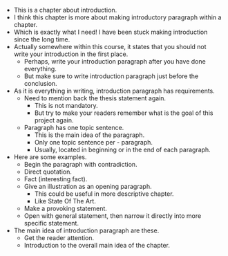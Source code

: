 * This is a chapter about introduction.
* I think this chapter is more about making introductory paragraph within a chapter.
* Which is exactly what I need! I have been stuck making introduction since the long time.
* Actually somewhere within this course, it states that you should not write your introduction in the first place.
    * Perhaps, write your introduction paragraph after you have done everything.
    * But make sure to write introduction paragraph just before the conclusion.
* As it is everything in writing, introduction paragraph has requirements.
    * Need to mention back the thesis statement again.
        * This is not mandatory.
        * But try to make your readers remember what is the goal of this project again.
    * Paragraph has one topic sentence.
        * This is the main idea of the paragraph.
        * Only one topic sentence per - paragraph.
        * Usually, located in beginning or in the end of each paragraph.
* Here are some examples.
    * Begin the paragraph with contradiction.
    * Direct quotation.
    * Fact (interesting fact).
    * Give an illustration as an opening paragraph.
        * This could be useful in more descriptive chapter.
        * Like State Of The Art.
    * Make a provoking statement.
    * Open with general statement, then narrow it directly into more specific statement.
* The main idea of introduction paragraph are these.
    * Get the reader attention.
    * Introduction to the overall main idea of the chapter.